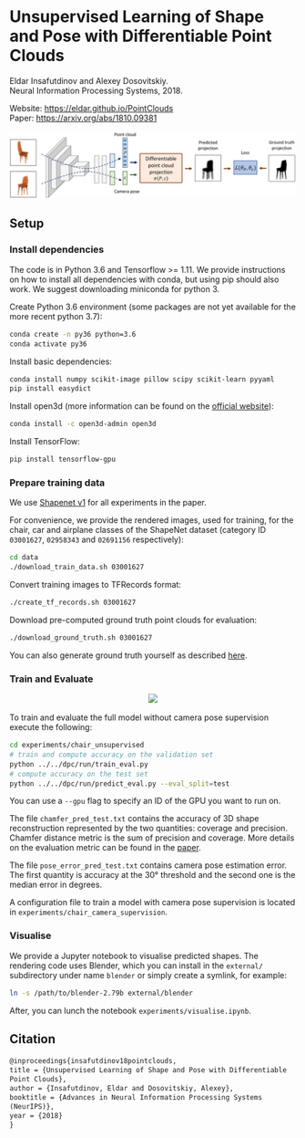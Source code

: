 # Unsupervised Learning of Shape and Pose with Differentiable Point Clouds
Eldar Insafutdinov and Alexey Dosovitskiy.  
Neural Information Processing Systems, 2018.

Website: https://eldar.github.io/PointClouds  
Paper: https://arxiv.org/abs/1810.09381  

![Teaser Image](resources/overview.png)

## Setup

### Install dependencies
The code is in Python 3.6 and Tensorflow >= 1.11. We provide instructions on how to install all dependencies with conda, but using pip should also work. We suggest downloading miniconda for python 3.

Create Python 3.6 environment (some packages are not yet available for the more recent python 3.7):

```bash
conda create -n py36 python=3.6
conda activate py36
```
Install basic dependencies:

```bash
conda install numpy scikit-image pillow scipy scikit-learn pyyaml
pip install easydict
```

Install open3d (more information can be found on the [official website](http://www.open3d.org/docs/getting_started.html#installing-from-pypi-or-conda)):

```bash
conda install -c open3d-admin open3d
```

Install TensorFlow:
```bash
pip install tensorflow-gpu
```

### Prepare training data
We use [Shapenet v1](https://www.shapenet.org) for all experiments in the paper.

For convenience, we provide the rendered images, used for training, for the chair, car and airplane classes of the ShapeNet dataset (category ID `03001627`, `02958343` and `02691156` respectively):

```bash
cd data
./download_train_data.sh 03001627
```

Convert training images to TFRecords format:

```bash
./create_tf_records.sh 03001627
```

Download pre-computed ground truth point clouds for evaluation:

```bash
./download_ground_truth.sh 03001627
```

You can also generate ground truth yourself as described [here](dpc/densify/README.md).

### Train and Evaluate

<p align="center">
    <img src="resources/training.gif">
</p>

To train and evaluate the full model without camera pose supervision execute the following:

```bash
cd experiments/chair_unsupervised
# train and compute accuracy on the validation set
python ../../dpc/run/train_eval.py
# compute accuracy on the test set
python ../../dpc/run/predict_eval.py --eval_split=test
```

You can use a `--gpu` flag to specify an ID of the GPU you want to run on.

The file `chamfer_pred_test.txt` contains the accuracy of 3D shape reconstruction represented by the two quantities: coverage and precision. Chamfer distance metric is the sum of precision and coverage. More details on the evaluation metric can be found in the [paper](https://arxiv.org/pdf/1810.09381.pdf#section.5). 

The file `pose_error_pred_test.txt` contains camera pose estimation error. The first quantity is accuracy at the 30° threshold and the second one is the median error in degrees.

A configuration file to train a model with camera pose supervision is located in `experiments/chair_camera_supervision`.


### Visualise

We provide a Jupyter notebook to visualise predicted shapes. The rendering code uses Blender, which you can install in the `external/` subdirectory under name `blender` or simply create a symlink, for example:

```bash
ln -s /path/to/blender-2.79b external/blender
```

After, you can lunch the notebook `experiments/visualise.ipynb`.

## Citation

```
@inproceedings{insafutdinov18pointclouds,
title = {Unsupervised Learning of Shape and Pose with Differentiable Point Clouds},
author = {Insafutdinov, Eldar and Dosovitskiy, Alexey},
booktitle = {Advances in Neural Information Processing Systems (NeurIPS)},
year = {2018}
}
```
